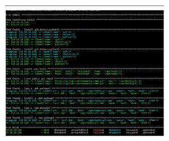 



-----------------------------------------------------------
![Result](https://github.com/nsdementar/TMS/blob/HW20_1/HW20/image/Result%20ansible-playbook.png?raw=true)
